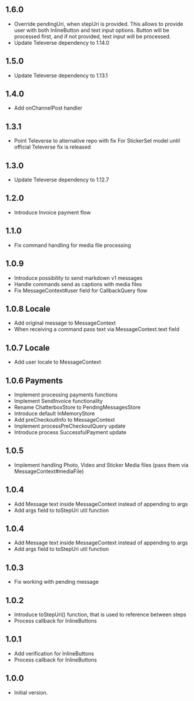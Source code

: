 ## 1.6.0

- Override pendingUri, when stepUri is provided. This allows to provide user with both InlineButton and text input
  options. Button will be processed first, and if not provided, text input will be processed.
- Update Televerse dependency to 1.14.0

## 1.5.0

- Update Televerse dependency to 1.13.1

## 1.4.0

- Add onChannelPost handler

## 1.3.1

- Point Televerse to alternative repo with fix For StickerSet model until official Televerse fix is released

## 1.3.0

- Update Televerse dependency to 1.12.7

## 1.2.0

- Introduce Invoice payment flow

## 1.1.0

- Fix command handling for media file processing

## 1.0.9

- Introduce possibility to send markdown v1 messages
- Handle commands send as captions with media files
- Fix MessageContext#user field for CallbackQuery flow

## 1.0.8 Locale

- Add original message to MessageContext
- When receiving a command pass text via MessageContext.text field

## 1.0.7 Locale

- Add user locale to MessageContext

## 1.0.6 Payments

- Implement processing payments functions
- Implement SendInvoice functionality
- Rename ChatterboxStore to PendingMessagesStore
- Introduce default InMemoryStore
- Add preCheckoutInfo to MessageContext
- Implement processPreCheckoutQuery update
- Introduce process SuccessfulPayment update

## 1.0.5

- Implement handling Photo, Video and Sticker Media files (pass them via MessageContext#mediaFile)

## 1.0.4

- Add Message text inside MessageContext instead of appending to args
- Add args field to toStepUri util function

## 1.0.4

- Add Message text inside MessageContext instead of appending to args
- Add args field to toStepUri util function

## 1.0.3

- Fix working with pending message

## 1.0.2

- Introduce toStepUri() function, that is used to reference between steps
- Process callback for InlineButtons

## 1.0.1

- Add verification for InlineButtons
- Process callback for InlineButtons

## 1.0.0

- Initial version.
